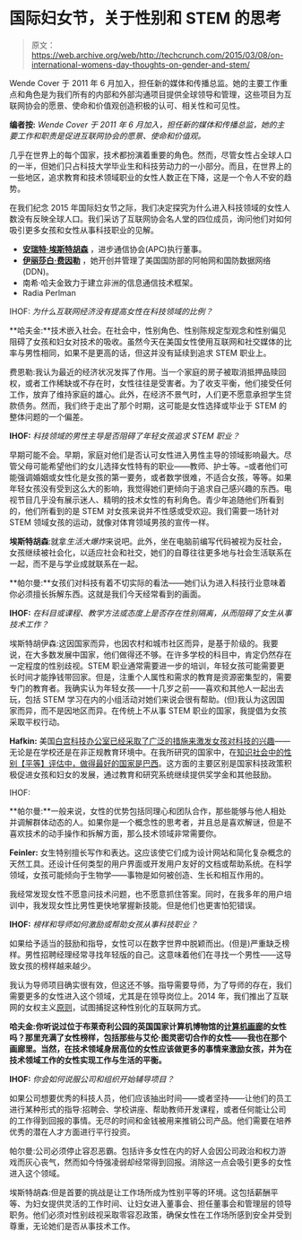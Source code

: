 # 国际妇女节，关于性别和 STEM 的思考 

> 原文：<https://web.archive.org/web/http://techcrunch.com/2015/03/08/on-international-womens-day-thoughts-on-gender-and-stem/>

Wende Cover 于 2011 年 6 月加入，担任新的媒体和传播总监。她的主要工作重点和角色是为我们所有的内部和外部沟通项目提供全球领导和管理，这些项目为互联网协会的愿景、使命和价值观创造积极的认可、相关性和可见性。

**编者按:** *Wende Cover 于 2011 年 6 月加入，担任新的媒体和传播总监，她的主要工作和职责是促进互联网协会的愿景、使命和价值观。*

几乎在世界上的每个国家，技术都扮演着重要的角色。然而，尽管女性占全球人口的一半，但她们只占科技大学毕业生和科技劳动力的一小部分。而且，在世界上的一些地区，追求教育和技术领域职业的女性人数正在下降，这是一个令人不安的趋势。

在我们纪念 2015 年国际妇女节之际，我们决定探究为什么进入科技领域的女性人数没有反映全球人口。我们采访了互联网协会名人堂的四位成员，询问他们对如何吸引更多女孩和女性从事科技职业的见解。

*   [**安瑞特·埃斯特胡森**](https://web.archive.org/web/20230209172515/http://www.internethalloffame.org/inductees/anriette-esterhuysen) ，进步通信协会(APC)执行董事。
*   [**伊丽莎白·费因勒**](https://web.archive.org/web/20230209172515/http://internethalloffame.org/inductees/elizabeth-feinler) ，她开创并管理了美国国防部的阿帕网和国防数据网络(DDN)。
*   南希·哈夫金致力于建立非洲的信息通信技术框架。
*   Radia Perlman

IHOF: *为什么互联网经济没有提高女性在科技领域的比例？*

**哈夫金:**技术嵌入社会。在社会中，性别角色、性别陈规定型观念和性别偏见阻碍了女孩和妇女对技术的吸收。虽然今天在美国女性使用互联网和社交媒体的比率与男性相同，如果不是更高的话，但这并没有延续到追求 STEM 职业上。

费恩勒:我认为最近的经济状况发挥了作用。当一个家庭的房子被取消抵押品赎回权，或者工作稀缺或不存在时，女性往往是受害者。为了收支平衡，他们接受任何工作，放弃了维持家庭的雄心。此外，在经济不景气时，人们更不愿意承担学生贷款债务。然而，我们终于走出了那个时期，这可能是女性选择或毕业于 STEM 的整体问题的一个偏差。

**IHOF:** *科技领域的男性主导是否阻碍了年轻女孩追求 STEM 职业？*

早期可能不会。早期，家庭对他们是否认可女性进入男性主导的领域影响最大。尽管父母可能希望他们的女儿选择女性特有的职业——教师、护士等。–或者他们可能强调婚姻或女性化是女孩的第一要务，或者数学很难，不适合女孩，等等。如果年轻女孩没有受到这么大的影响，我觉得她们更倾向于追求自己感兴趣的东西。电视节目几乎没有展示迷人、精明的技术女性的有利角色。青少年追随他们所看到的，他们所看到的是 STEM 对女孩来说并不性感或受欢迎。我们需要一场针对 STEM 领域女孩的运动，就像对体育领域男孩的宣传一样。

**埃斯特胡森**:就拿*生活大爆炸*来说吧。此外，坐在电脑前编写代码被视为反社会，女孩继续被社会化，以适应社会和社交，她们的自尊往往更多地与社会生活联系在一起，而不是与学业成就联系在一起。

**帕尔曼:**女孩们对科技有着不切实际的看法——她们认为进入科技行业意味着你必须擅长拆解东西。这就是我们今天经常看到的画面。

**IHOF:** *在科目或课程、教学方法或态度上是否存在性别隔离，从而阻碍了女生从事技术工作？*

埃斯特胡伊森:这因国家而异，也因农村和城市社区而异，是基于阶级的。我要说，在大多数发展中国家，他们做得还不够。在许多学校的科目中，肯定仍然存在一定程度的性别歧视。STEM 职业通常需要进一步的培训，年轻女孩可能需要更长时间才能挣钱带回家。但是，注重个人属性和需求的教育是资源密集型的，需要专门的教育者。我确实认为年轻女孩——十几岁之前——喜欢和其他人一起出去玩，包括 STEM 学习在内的小组活动对她们来说会很有帮助。(但)我认为这因国家而异，而不是因地区而异。在传统上不从事 STEM 职业的国家，我提倡为女孩采取平权行动。

**Hafkin:** 美国[白宫科技办公室已经采取了广泛的措施来激发女孩对科技的兴趣](https://web.archive.org/web/20230209172515/http://www.whitehouse.gov/administration/eop/ostp/women)——无论是在学校还是在非正规教育环境中。在我所研究的国家中，在[知识社会中的性别【平等】评估中，](https://web.archive.org/web/20230209172515/http://www.wisat.org/programs/gender-equality-knowledge-society/)[做得最好的国家是巴西](https://web.archive.org/web/20230209172515/http://www.wisat.org/national-assessments)。这方面的主要区别是国家科技政策积极促进女孩和妇女的发展，通过教育和研究系统继续提供奖学金和其他鼓励。

IHOF:

**帕尔曼:**一般来说，女性的优势包括同理心和团队合作，那些能够与他人相处并调解群体动态的人。如果你是一个概念性的思考者，并且总是喜欢解谜，但是不喜欢技术的动手操作和拆解方面，那么技术领域非常需要你。

**Feinler:** 女生特别擅长写作和表达。这应该使它们成为设计网站和简化复杂概念的天然工具。还设计任何类型的用户界面或开发用户友好的文档或帮助系统。在科学领域，女孩可能倾向于生物学——事物是如何被创造、生长和相互作用的。

我经常发现女性不愿意问技术问题，也不愿意抓住答案。同时，在我多年的用户培训中，我发现女性比男性更快地掌握新技能。但是他们也更害怕犯错误。

**IHOF:** *榜样和导师如何激励或帮助女孩从事科技职业？*

如果给予适当的鼓励和指导，女性可以在数字世界中脱颖而出。(但是)严重缺乏榜样。男性招聘经理经常寻找年轻版的自己。这意味着他们在寻找一个男性——这导致女孩的榜样越来越少。

我认为导师项目确实很有效，但这还不够。指导需要导师，为了导师的存在，我们需要更多的女性进入这个领域，尤其是在领导岗位上。2014 年，我们推出了互联网的女权主义[原则](https://web.archive.org/web/20230209172515/http://www.genderit.org/sites/default/upload/fpi_v3.pdf)，试图捕捉这种性别化的互联网方式。

**哈夫金:**你听说过位于布莱奇利公园的英国国家计算机博物馆的[计算机画廊](https://web.archive.org/web/20230209172515/http://www.tnmoc.org/news/news-releases/women-computing-gallery-opening)的女性吗？那里充满了女性榜样，包括那些与艾伦·图灵密切合作的女性——我也在那个画廊里。当然，在技术领域身居高位的女性应该做更多的事情来激励女孩，并为在技术领域工作的女性实现工作与生活的平衡。****

**IHOF:** *你会如何说服公司和组织开始辅导项目？*

如果公司想要优秀的科技人员，他们应该抽出时间——或者坚持——让他们的员工进行某种形式的指导:招聘会、学校讲座、帮助教师开发课程，或者任何能让公司的工作得到回报的事情。无尽的时间和金钱被用来推销公司产品。他们需要在培养优秀的潜在人才方面进行平行投资。

帕尔曼:公司必须停止容忍恶霸。包括许多女性在内的好人会因公司政治和权力游戏而灰心丧气，然而如今恃强凌弱却经常得到回报。消除这一点会吸引更多的女性进入这个领域。

埃斯特胡森:但是首要的挑战是让工作场所成为性别平等的环境。这包括薪酬平等、为妇女提供灵活的工作时间、让妇女进入董事会、担任董事会和管理层的领导职务。他们必须对性别歧视采取零容忍政策，确保女性在工作场所感到安全并受到尊重，无论她们是否从事技术工作。